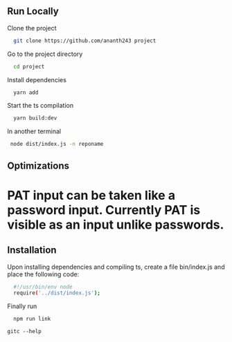 
## Run Locally

Clone the project

```bash
  git clone https://github.com/ananth243 project
```

Go to the project directory

```bash
  cd project
```

Install dependencies

```bash
  yarn add
```

Start the ts compilation

```bash
  yarn build:dev
```

In another terminal

```bash
 node dist/index.js -n reponame
 ```

## Optimizations

# PAT input can be taken like a password input. Currently PAT is visible as an input unlike passwords.


## Installation

Upon installing dependencies and compiling ts, create a file bin/index.js and place the following code:

```bash
  #!/usr/bin/env node
  require('../dist/index.js');
```

Finally run
```bash
  npm run link
```

```gitc --help```
